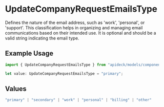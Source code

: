 # UpdateCompanyRequestEmailsType

Defines the nature of the email address, such as 'work', 'personal', or 'support'. This classification helps in organizing and managing email communications based on their intended use. It is optional and should be a valid string indicating the email type.

## Example Usage

```typescript
import { UpdateCompanyRequestEmailsType } from "apideck/models/components";

let value: UpdateCompanyRequestEmailsType = "primary";
```

## Values

```typescript
"primary" | "secondary" | "work" | "personal" | "billing" | "other"
```